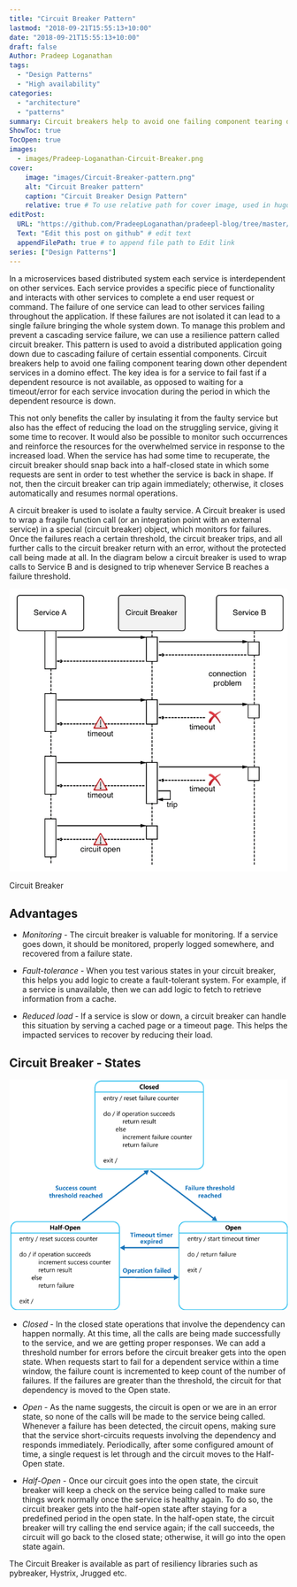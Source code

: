 ```yaml
---
title: "Circuit Breaker Pattern"
lastmod: "2018-09-21T15:55:13+10:00"
date: "2018-09-21T15:55:13+10:00"
draft: false
Author: Pradeep Loganathan
tags: 
  - "Design Patterns"
  - "High availability"
categories: 
  - "architecture"
  - "patterns"
summary: Circuit breakers help to avoid one failing component tearing down other dependent services in a domino effect. The key idea is for a service to fail fast if a dependent resource is not available, as opposed to waiting for a timeout/error for each service invocation during the period in which the dependent resource is down.
ShowToc: true
TocOpen: true
images:
  - images/Pradeep-Loganathan-Circuit-Breaker.png
cover:
    image: "images/Circuit-Breaker-pattern.png"
    alt: "Circuit Breaker pattern"
    caption: "Circuit Breaker Design Pattern"
    relative: true # To use relative path for cover image, used in hugo Page-bundle
editPost:
  URL: "https://github.com/PradeepLoganathan/pradeepl-blog/tree/master/content"
  Text: "Edit this post on github" # edit text
  appendFilePath: true # to append file path to Edit link
series: ["Design Patterns"]
---
```

In a microservices based distributed system each service is interdependent on other services. Each service provides a specific piece of functionality and interacts with other services to complete a end user request or command. The failure of one service can lead to other services failing throughout the application. If these failures are not isolated it can lead to a single failure bringing the whole system down. To manage this problem and prevent a cascading service failure, we can use a resilience pattern called circuit breaker. This pattern is used to avoid a distributed application going down due to cascading failure of certain essential components. Circuit breakers help to avoid one failing component tearing down other dependent services in a domino effect. The key idea is for a service to fail fast if a dependent resource is not available, as opposed to waiting for a timeout/error for each service invocation during the period in which the dependent resource is down.

This not only benefits the caller by insulating it from the faulty service but also has the effect of reducing the load on the struggling service, giving it some time to recover. It would also be possible to monitor such occurrences and reinforce the resources for the overwhelmed service in response to the increased load. When the service has had some time to recuperate, the circuit breaker should snap back into a half-closed state in which some requests are sent in order to test whether the service is back in shape. If not, then the circuit breaker can trip again immediately; otherwise, it closes automatically and resumes normal operations.

A circuit breaker is used to isolate a faulty service. A Circuit breaker is used to wrap a fragile function call (or an integration point with an external service) in a special (circuit breaker) object, which monitors for failures. Once the failures reach a certain threshold, the circuit breaker trips, and all further calls to the circuit breaker return with an error, without the protected call being made at all. In the diagram below a circuit breaker is used to wrap calls to Service B and is designed to trip whenever Service B reaches a failure threshold.

![](images/Pradeep-Loganathan-Circuit-Breaker.png)

Circuit Breaker

## Advantages

* _Monitoring_ -  The circuit breaker is valuable for monitoring. If a service goes down, it should be monitored, properly logged somewhere, and recovered from a failure state.

* _Fault-tolerance_ -  When you test various states in your circuit breaker, this helps you add logic to create a fault-tolerant system. For example, if a service is unavailable, then we can add logic to fetch to retrieve information from a cache.

* _Reduced load_ - If a service is slow or down, a circuit breaker can handle this situation by serving a cached page or a timeout page. This helps the impacted services to recover by reducing their load.

## Circuit Breaker - States

![](images/circuit-breaker-diagram.png)


* _Closed_ -  In the closed state operations that involve the dependency can happen normally. At this time, all the calls are being made successfully to the service, and we are getting proper responses. We can add a threshold number for errors before the circuit breaker gets into the open state. When requests start to fail for a dependent service within a time window, the failure count is incremented to keep count of the number of failures. If the failures are greater than the threshold, the circuit for that dependency is moved to the Open state.

* _Open_ - As the name suggests, the circuit is open or we are in an error state, so none of the calls will be made to the service being called. Whenever a failure has been detected, the circuit opens, making sure that the service short-circuits requests involving the dependency and responds immediately. Periodically, after some configured amount of time, a single request is let through and the circuit moves to the Half-Open state.

* _Half-Open_ - Once our circuit goes into the open state, the circuit breaker will keep a check on the service being called to make sure things work normally once the service is healthy again. To do so, the circuit breaker gets into the half-open state after staying for a predefined period in the open state. In the half-open state, the circuit breaker will try calling the end service again; if the call succeeds, the circuit will go back to the closed state; otherwise, it will go into the open state again.

The Circuit Breaker is available as part of resiliency libraries such as pybreaker, Hystrix, Jrugged etc.
